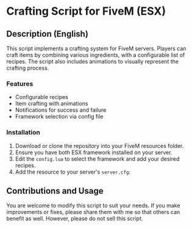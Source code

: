 # Crafting Script for FiveM (ESX)

## Description (English)

This script implements a crafting system for FiveM servers. Players can craft items by combining various ingredients, with a configurable list of recipes. The script also includes animations to visually represent the crafting process.

### Features
- Configurable recipes
- Item crafting with animations
- Notifications for success and failure
- Framework selection via config file

### Installation

1. Download or clone the repository into your FiveM resources folder.
2. Ensure you have both ESX framework installed on your server.
3. Edit the `config.lua` to select the framework and add your desired recipes.
4. Add the resource to your server's `server.cfg`:

## Contributions and Usage

You are welcome to modify this script to suit your needs. If you make improvements or fixes, please share them with me so that others can benefit as well. However, please do not sell this script.


